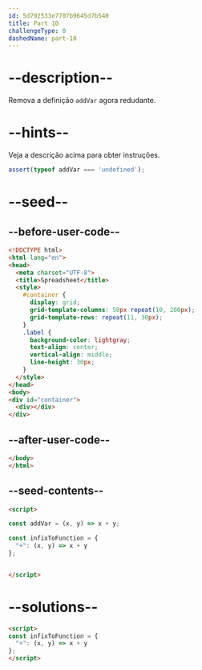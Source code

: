 ```yaml
---
id: 5d792533e7707b9645d7b540
title: Part 10
challengeType: 0
dashedName: part-10
---
```


# --description--

Remova a definição `addVar` agora redudante.

# --hints--

Veja a descrição acima para obter instruções.

```js
assert(typeof addVar === 'undefined');
```

# --seed--

## --before-user-code--

```html
<!DOCTYPE html>
<html lang="en">
<head>
  <meta charset="UTF-8">
  <title>Spreadsheet</title>
  <style>
    #container {
      display: grid;
      grid-template-columns: 50px repeat(10, 200px);
      grid-template-rows: repeat(11, 30px);
    }
    .label {
      background-color: lightgray;
      text-align: center;
      vertical-align: middle;
      line-height: 30px;
    }
  </style>
</head>
<body>
<div id="container">
  <div></div>
</div>
```

## --after-user-code--

```html
</body>
</html>
```

## --seed-contents--

```html
<script>

const addVar = (x, y) => x + y;

const infixToFunction = {
  "+": (x, y) => x + y
};


</script>
```

# --solutions--

```html
<script>
const infixToFunction = {
  "+": (x, y) => x + y
};
</script>
```
